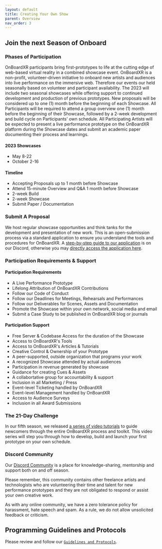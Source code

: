 ```yaml
---
layout: default
title: Creating Your Own Show
parent: Overview
nav_order: 3
---
```


## Join the next Season of Onboard


### Phases of Participation
OnBoardXR participants bring first-prototypes to life at the cutting edge of web-based virtual reality in a combined showcase event. OnBoardXR is a non-profit, volunteer-driven initiative to onboard new artists and audiences into live performance on the immersive web. Therefore our events our held seasonally based on volunteer and participant availability. The 2023 will include two seasonal showcases while offering support to continued development and production of previous prototypes. New proposals will be considered up to one (1) month before the beginning of each Showcase. All Participants will be required to attend a group overview one (1) month before the beginning of their Showcase, followed by a 2-week development and build cycle on Participants' own schedule. All Participating Artists will be expected to present a live performance prototype on the OnBoardXR platform during the Showcase dates and submit an academic paper documenting their process and learnings. 

#### 2023 Showcases
- May 8-22
- October 2-16

#### Timeline
* Accepting Proposals up to 1 month before Showcase
* Attend 15-minute Overview and Q&A 1 month before Showcase
* 2-week Build
* 2-week Showcase
* Submit Paper / Documentation

### Submit A Proposal
We host regular showcase opportunities and think tanks for the development and presentation of new work. This is an open-submission process via a standard application to ensure you understand the tools and procedures for OnBoardXR. A [step-by-step guide to our application](https://discord.com/channels/849041584905388053/957669626408493087/957691545220444300) is on our Discord, otherwise you may [directly access the application here](https://forms.gle/nbnhGV1jp4xgtFQ1A).

### Participation Requirements & Support

#### Participation Requirements
- A Live Performance Prototype
- Lifelong Attribution of OnBoardXR Contributions
- Follow our Code of Conduct
- Follow our Deadlines for Meetings, Rehearsals and Performances 
- Follow our Deliverables for Scenes, Assets and Documentation
- Promote the Showcase within your own network, social media and email
- Submit a Case Study to be published in OnBoardXR blog or journals

#### Participation Support
- Free Server & Codebase Access for the duration of the Showcase
- Access to OnBoardXR's Tools
- Access to OnBoardXR's Articles & Tutorials
- Creative Control & Ownership of your Prototype
- A peer-supported, outside organization that programs your work
- A recognized Showcase attended by actual audiences
- Participation in revenue generated by showcase
- Guidance  for creating Cues & Assets
- A collabortative group for accountability & support
- Inclusion in all Marketing / Press
- Event-level Ticketing handled by OnBoardXR
- Event-level Management handled by OnBoardXR
- Access to Audience Surveys
- Inclusion in all Award Submissions 

### The 21-Day Challenge
In our fifth season, we released [a series of video tutorials](./obxr-21-day-challenge.md) to guide newcomers through the entire OnBoardXR process and toolkit. This video series will step you through how to develop, build and launch your first prototype on your own schedule.

### Discord Community
Our [Discord Community](https://discord.gg/qPgbxawu9W) is a place for knowledge-sharing, mentorship and support both on and off season. 

Please remember, this community contains other freelance artists and technologists who are volunteering their time and talent for new performance prototypes and they are not obligated to respond or assist your own creative work. 

As with any online community, we have a zero tolerance policy for harassment, hate speech and spam. As a rule, we do not allow unsolicited feedback or criticism. 

## Programming Guidelines and Protocols
Please review and follow our [`Guidelines and Protocols`](https://futurestages.github.io/OnBoardXR_Landing_Page/docs/glossary-guidelines/).
